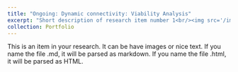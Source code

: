 ```yaml
---
title: "Ongoing: Dynamic connectivity: Viability Analysis"
excerpt: "Short description of research item number 1<br/><img src='/images/500x300.png'>"
collection: Portfolio
---
```


This is an item in your research. It can be have images or nice text. If you name the file .md, it will be parsed as markdown. If you name the file .html, it will be parsed as HTML. 
